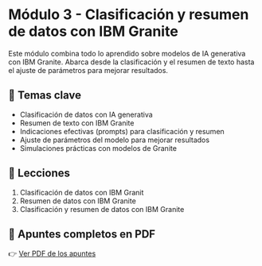 # Módulo 3 - Clasificación y resumen de datos con IBM Granite

Este módulo combina todo lo aprendido sobre modelos de IA generativa con IBM Granite. Abarca desde la clasificación y el resumen de texto hasta el ajuste de parámetros para mejorar resultados.

## 🧠 Temas clave

- Clasificación de datos con IA generativa
- Resumen de texto con IBM Granite
- Indicaciones efectivas (prompts) para clasificación y resumen
- Ajuste de parámetros del modelo para mejorar resultados
- Simulaciones prácticas con modelos de Granite

## 🧪 Lecciones

1. Clasificación de datos con IBM Granit
2. Resumen de datos con IBM Granite
3. Clasificación y resumen de datos con IBM Granite

## 📎 Apuntes completos en PDF

👉 [Ver PDF de los apuntes](./modulo3_granite_apuntes.pdf)
